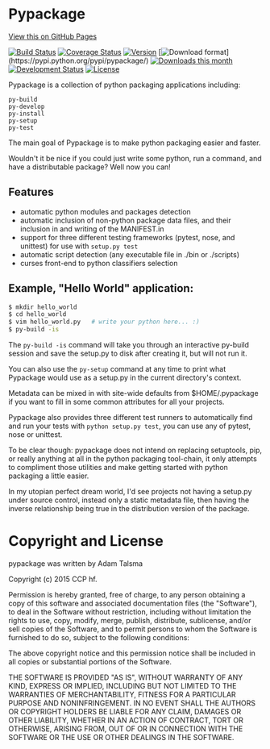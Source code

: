 # Pypackage

[View this on GitHub Pages](http://ccpgames.github.io/pypackage/)

[![Build Status](https://travis-ci.org/ccpgames/pypackage.png?branch=master)](https://travis-ci.org/a-tal/pypackage)
[![Coverage Status](https://coveralls.io/repos/ccpgames/pypackage/badge.svg?branch=master)](https://coveralls.io/r/ccpgames/pypackage?branch=master)
[![Version](https://img.shields.io/pypi/v/pypackage.svg)](https://pypi.python.org/pypi/pypackage/)
[![Download format](https://img.shields.io/badge/format-wheel-green.svg?)](https://pypi.python.org/pypi/pypackage/)
[![Downloads this month](https://img.shields.io/pypi/dm/pypackage.svg)](https://pypi.python.org/pypi/pypackage/)
[![Development Status](https://img.shields.io/badge/status-beta-orange.svg)](https://pypi.python.org/pypi/pypackage/)
[![License](https://img.shields.io/github/license/ccpgames/pypackage.svg)](https://pypi.python.org/pypi/pypackage/)

Pypackage is a collection of python packaging applications including:

    py-build
    py-develop
    py-install
    py-setup
    py-test

The main goal of Pypackage is to make python packaging easier and faster.

Wouldn't it be nice if you could just write some python, run a command, and
have a distributable package? Well now you can!


## Features

 * automatic python modules and packages detection
 * automatic inclusion of non-python package data files, and their inclusion in and writing of the MANIFEST.in
 * support for three different testing frameworks (pytest, nose, and unittest) for use with `setup.py test`
 * automatic script detection (any executable file in ./bin or ./scripts)
 * curses front-end to python classifiers selection


## Example, "Hello World" application:

```bash
$ mkdir hello_world
$ cd hello_world
$ vim hello_world.py   # write your python here... :)
$ py-build -is
```

The `py-build -is` command will take you through an interactive py-build
session and save the setup.py to disk after creating it, but will not run it.

You can also use the `py-setup` command at any time to print what Pypackage
would use as a setup.py in the current directory's context.

Metadata can be mixed in with site-wide defaults from $HOME/.pypackage if you
want to fill in some common attributes for all your projects.

Pypackage also provides three different test runners to automatically find and
run your tests with `python setup.py test`, you can use any of pytest, nose or
unittest.

To be clear though: pypackage does not intend on replacing setuptools, pip, or
really anything at all in the python packaging tool-chain, it only attempts to
compliment those utilities and make getting started with python packaging a
little easier.

In my utopian perfect dream world, I'd see projects not having a setup.py under
source control, instead only a static metadata file, then having the inverse
relationship being true in the distribution version of the package.


# Copyright and License

pypackage was written by Adam Talsma

Copyright (c) 2015 CCP hf.

Permission is hereby granted, free of charge, to any person obtaining a copy
of this software and associated documentation files (the "Software"), to deal
in the Software without restriction, including without limitation the rights
to use, copy, modify, merge, publish, distribute, sublicense, and/or sell
copies of the Software, and to permit persons to whom the Software is
furnished to do so, subject to the following conditions:

The above copyright notice and this permission notice shall be included in all
copies or substantial portions of the Software.

THE SOFTWARE IS PROVIDED "AS IS", WITHOUT WARRANTY OF ANY KIND, EXPRESS OR
IMPLIED, INCLUDING BUT NOT LIMITED TO THE WARRANTIES OF MERCHANTABILITY,
FITNESS FOR A PARTICULAR PURPOSE AND NONINFRINGEMENT. IN NO EVENT SHALL THE
AUTHORS OR COPYRIGHT HOLDERS BE LIABLE FOR ANY CLAIM, DAMAGES OR OTHER
LIABILITY, WHETHER IN AN ACTION OF CONTRACT, TORT OR OTHERWISE, ARISING FROM,
OUT OF OR IN CONNECTION WITH THE SOFTWARE OR THE USE OR OTHER DEALINGS IN THE
SOFTWARE.
